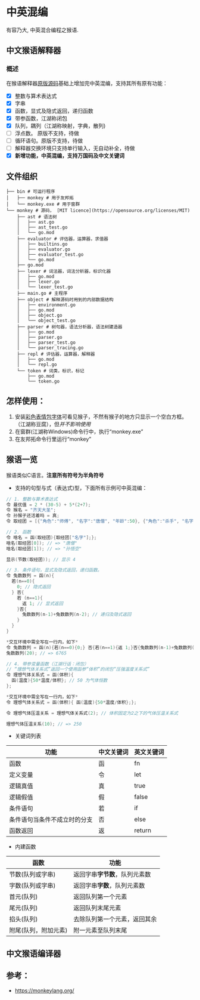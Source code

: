 # 中英混编
有容乃大, 中英混合编程之猴语.

## 中文猴语解释器
### 概述
在猴语解释器[原版源码](https://monkeylang.org/)基础上增加完中英混编，支持其所有原有功能：
- [x] 整数与算术表达式
- [x] 字串
- [x] 函数，显式及隐式返回，递归函数
- [x] 带参函数，江湖称闭包
- [x] 队列，耦列（江湖称映射，字典，散列)
- [ ] 浮点数。 原版不支持，待做
- [ ] 循环语句。原版不支持，待做
- [ ] 解释器交换环境只支持单行输入，无自动补全，待做
- [x] **新增功能，中英混编，支持万国码及中文关键词**

## 文件组织
```
├── bin # 可运行程序
│   ├── monkey # 用于友邦拓
│   └── monkey.exe # 用于窗群
└── monkey # 源码， [MIT licence](https://opensource.org/licenses/MIT)
    ├── ast # 语法树
    │   ├── ast.go
    │   ├── ast_test.go
    │   └── go.mod
    ├── evaluator # 评估器，运算器，求值器
    │   ├── builtins.go
    │   ├── evaluator.go
    │   ├── evaluator_test.go
    │   └── go.mod
    ├── go.mod
    ├── lexer # 词法器，词法分析器，标识化器
    │   ├── go.mod
    │   ├── lexer.go
    │   └── lexer_test.go
    ├── main.go # 主程序
    ├── object # 解释源码时用到的内部数据结构
    │   ├── environment.go
    │   ├── go.mod
    │   ├── object.go
    │   └── object_test.go
    ├── parser # 树句器，语法分析器，语法树建造器
    │   ├── go.mod
    │   ├── parser.go
    │   ├── parser_test.go
    │   └── parser_tracing.go
    ├── repl # 评估器，运算器，解释器
    │   ├── go.mod
    │   └── repl.go
    └── token # 词类，标识，标记
        ├── go.mod
        └── token.go
```

## 怎样使用：
1. 安装[彩色表情包字体](https://www.google.com/get/noto/help/emoji/)可看见猴子，不然有猴子的地方只显示一个空白方框。（江湖称豆腐），但*并不影响使用*
2. 在窗群(江湖称Windows)命令行中，执行“monkey.exe”
3. 在友邦拓命令行里运行“monkey”

## 猴语一览

猴语类似C语言。**注意所有符号为半角符号**

* 支持的句型与式（表达式)型，下面所有示例可中英混编：

```c
// 1. 整数与算术表达式
令 最优值 = 2 * (30-5) + 5*(2+7);
令 猴名 = "齐天大圣";
令 孙猴子还活着吗 = 真;
令 取经团 = [{"角色":"师傅", "名字":"唐僧", "年龄":50}, {"角色":"杀手", "名字":"孙悟空", "年龄":1500}, {"角色":"食客", "名字":"猪八戒", "年龄":600}, {"角色":"挑夫", "名字":"沙悟净", "年龄":700}];

// 2. 函数
令 啥名 = 函(取经团){取经团["名字"];};
啥名(取经团[0]); // => "唐僧"
啥名(取经团[1]); // => "孙悟空"

显示(节数(取经团)); // 显示 4

// 3. 条件语句，显式及隐式返回，递归函数。
令 兔数数列 = 函(n){
  若(n==0){
    0; // 隐式返回
  } 否{
    若 (n==1){
      返 1; // 显式返回
    }否{
      兔数数列(n-1)+兔数数列(n-2); // 递归及隐式返回
    }
  }
}

*交互环境中需全写在一行内，如下*
令 兔数数列 = 函(n){若(n==0){0;} 否{若(n==1){返 1;}否{兔数数列(n-1)+兔数数列(n-2);}}}
兔数数列(20); // => 6765

// 4. 带参变量函数（江湖行话：闭包）
// “理想气体关系式”返回一个使用函参“体积”的闭包“压强温度关系式”
令 理想气体关系式 = 函(体积){
  函(温度){50*温度/体积}; // 50 为气体恒数
};

*交互环境中需全写在一行内，如下*
令 理想气体关系式 = 函(体积){ 函(温度){50*温度/体积};};

令 理想气体压温关系 = 理想气体关系式(2); // 体积固定为2之下的气体压温关系式

理想气体压温关系(10); // => 250

```
* 关键词列表

| 功能 | 中文关键词 | 英文关键词 |
| ---- | --------- | --------- |
| 函数 |	函 |   fn   |
| 定义变量 |	令 |    let   |
| 逻辑真值 |	真 |    true  |
| 逻辑假值 |	假 |    false |
| 条件语句 |	若 |    if    |
| 条件语句当条件不成立时的分支 |	否 |    else  |
| 函数返回 |	返 |    return |	 
	 

* 内建函数

| 函数 | 功能 |
| ----- | ----- |
| 节数(队列或字串) | 返回字串**字节数**，队列元素数 |
| 字数(队列或字串) | 返回字串**字数**，队列元素数 |
| 首元(队列) | 返回队列第一个元素 |
| 尾元(队列) | 返回队列末尾元素 |
| 掐头(队列) | 去除队列第一个元素，返回其余  |
| 附尾(队列，附加元素) | 附一元素至队列末尾 |


## 中文猴语编译器

## 参考：
* https://monkeylang.org/
